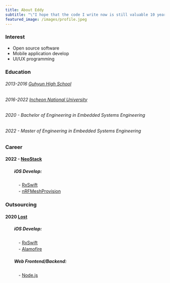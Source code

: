 ```yaml
---
title: About Eddy
subtitle: "\"I hope that the code I write now is still valuable 10 years later\""
featured_image: /images/profile.jpeg
---
```


### Interest
* Open source software
* Mobile application develop
* UI/UX programming

### Education
###### 2013-2016 [Guhyun High School](https://guhyun.sen.hs.kr)
###### 2016-2022 [Incheon National University](https://www.inu.ac.kr)  
###### 2020 - Bachelor of Engineering in Embedded Systems Engineering  
###### 2022 - Master of Engineering in Embedded Systems Engineering


### Career
#### 2022 - [NeoStack](http://neostack.co.kr/main/)
##### 　　iOS Develop:  
　　　- [RxSwift](https://github.com/ReactiveX/RxSwift)  
　　　- [nRFMeshProvision](https://github.com/NordicSemiconductor/IOS-nRF-Mesh-Library)  



### Outsourcing
#### 2020 [Lost](https://lostagent.team/) 
##### 　　iOS Develop:  
　　　- [RxSwift](https://github.com/ReactiveX/RxSwift)  
　　　- [Alamofire](https://github.com/NordicSemiconductor/IOS-nRF-Mesh-Library)  
##### 　　Web Frontend/Backend:  
　　　- [Node.js](https://nodejs.org/ko/)  